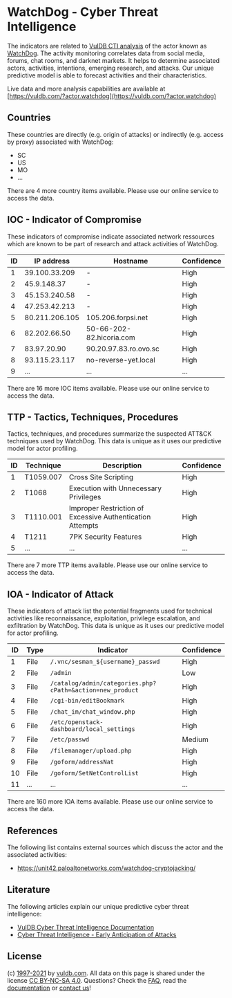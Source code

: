 # WatchDog - Cyber Threat Intelligence

The indicators are related to [VulDB CTI analysis](https://vuldb.com/?doc.cti) of the actor known as [WatchDog](https://vuldb.com/?actor.watchdog). The activity monitoring correlates data from social media, forums, chat rooms, and darknet markets. It helps to determine associated actors, activities, intentions, emerging research, and attacks. Our unique predictive model is able to forecast activities and their characteristics.

Live data and more analysis capabilities are available at [https://vuldb.com/?actor.watchdog](https://vuldb.com/?actor.watchdog)

## Countries

These countries are directly (e.g. origin of attacks) or indirectly (e.g. access by proxy) associated with WatchDog:

* SC
* US
* MO
* ...

There are 4 more country items available. Please use our online service to access the data.

## IOC - Indicator of Compromise

These indicators of compromise indicate associated network ressources which are known to be part of research and attack activities of WatchDog.

ID | IP address | Hostname | Confidence
-- | ---------- | -------- | ----------
1 | 39.100.33.209 | - | High
2 | 45.9.148.37 | - | High
3 | 45.153.240.58 | - | High
4 | 47.253.42.213 | - | High
5 | 80.211.206.105 | 105.206.forpsi.net | High
6 | 82.202.66.50 | 50-66-202-82.hicoria.com | High
7 | 83.97.20.90 | 90.20.97.83.ro.ovo.sc | High
8 | 93.115.23.117 | no-reverse-yet.local | High
9 | ... | ... | ...

There are 16 more IOC items available. Please use our online service to access the data.

## TTP - Tactics, Techniques, Procedures

Tactics, techniques, and procedures summarize the suspected ATT&CK techniques used by WatchDog. This data is unique as it uses our predictive model for actor profiling.

ID | Technique | Description | Confidence
-- | --------- | ----------- | ----------
1 | T1059.007 | Cross Site Scripting | High
2 | T1068 | Execution with Unnecessary Privileges | High
3 | T1110.001 | Improper Restriction of Excessive Authentication Attempts | High
4 | T1211 | 7PK Security Features | High
5 | ... | ... | ...

There are 7 more TTP items available. Please use our online service to access the data.

## IOA - Indicator of Attack

These indicators of attack list the potential fragments used for technical activities like reconnaissance, exploitation, privilege escalation, and exfiltration by WatchDog. This data is unique as it uses our predictive model for actor profiling.

ID | Type | Indicator | Confidence
-- | ---- | --------- | ----------
1 | File | `/.vnc/sesman_${username}_passwd` | High
2 | File | `/admin` | Low
3 | File | `/catalog/admin/categories.php?cPath=&action=new_product` | High
4 | File | `/cgi-bin/editBookmark` | High
5 | File | `/chat_im/chat_window.php` | High
6 | File | `/etc/openstack-dashboard/local_settings` | High
7 | File | `/etc/passwd` | Medium
8 | File | `/filemanager/upload.php` | High
9 | File | `/goform/addressNat` | High
10 | File | `/goform/SetNetControlList` | High
11 | ... | ... | ...

There are 160 more IOA items available. Please use our online service to access the data.

## References

The following list contains external sources which discuss the actor and the associated activities:

* https://unit42.paloaltonetworks.com/watchdog-cryptojacking/

## Literature

The following articles explain our unique predictive cyber threat intelligence:

* [VulDB Cyber Threat Intelligence Documentation](https://vuldb.com/?doc.cti)
* [Cyber Threat Intelligence - Early Anticipation of Attacks](https://www.scip.ch/en/?labs.20201022)

## License

(c) [1997-2021](https://vuldb.com/?doc.changelog) by [vuldb.com](https://vuldb.com/?doc.about). All data on this page is shared under the license [CC BY-NC-SA 4.0](https://creativecommons.org/licenses/by-nc-sa/4.0/). Questions? Check the [FAQ](https://vuldb.com/?doc.faq), read the [documentation](https://vuldb.com/?doc) or [contact us](https://vuldb.com/?contact)!

